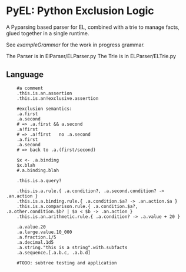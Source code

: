# PyEL: Python Exclusion Logic

A Pyparsing based parser for EL, combined with a trie to manage facts,
glued together in a single runtime.

See *exampleGrammar* for the work in progress grammar.

The Parser is in ElParser/ELParser.py
The Trie is in ELParser/ELTrie.py

## Language

```
    #a comment
    .this.is.an.assertion  
    .this.is.an!exclusive.assertion  
    
    #exclusion semantics:
    .a.first
    .a.second
    # => .a.first && a.second
    .a!first
    # => .a!first   no .a.second
    .a.first
    .a.second
    # => back to .a.(first/second)
    
    $x <- .a.binding
    $x.blah
    #.a.binding.blah

    .this.is.a.query?  

    .this.is.a.rule.{ .a.condition?, .a.second.condition? -> .an.action }  
    .this.is.a.binding.rule.{ .a.condition.$a? -> .an.action.$a }
    .this.is.a.comparison.rule.{ .a.condition.$a?, .a.other.condition.$b? | $a < $b -> .an.action }
    .this.is.an.arithmetic.rule.{ .a.condition? -> .a.value + 20 }  

    .a.value.20  
    .a.large.value.10_000  
    .a.fraction.1/5  
    .a.decimal.1d5  
    .a.string."this is a string".with.subfacts  
    .a.sequence.[.a.b.c, .a.b.d]
    
    #TODO: subtree testing and application
```
